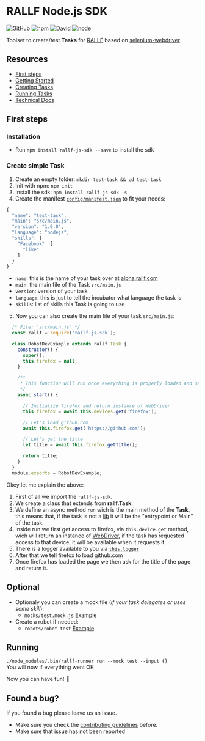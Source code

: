 # RALLF Node.js SDK

[![GitHub](https://img.shields.io/github/license/RobotUnion/rallf-js-sdk.svg?style=flat-square)](https://github.com/RobotUnion/rallf-js-sdk)
[![npm](https://img.shields.io/npm/v/rallf-sdk.svg?style=flat-square)](https://www.npmjs.com/package/rallf-sdk)
[![David](https://img.shields.io/david/RobotUnion/rallf-sdk.svg?style=flat-square)](https://github.com/RobotUnion/rallf-js-sdk)
[![node](https://img.shields.io/node/v/rallf-sdk.svg?style=flat-square)](https://www.npmjs.com/package/rallf-sdk)


Toolset to create/test **Tasks** for [RALLF](https://ralf.robotunion.net)
based on [selenium-webdriver](https://www.npmjs.com/package/selenium-webdriver)

## Resources
* [First steps](#first-steps)
* [Getting Started](https://github.com/RobotUnion/rallf-sdk/wiki/Getting-Started)
* [Creating Tasks](https://github.com/RobotUnion/rallf-sdk/wiki/Creating-Tasks)
* [Running Tasks](https://github.com/RobotUnion/rallf-sdk/wiki/Running-Tasks)
* [Technical Docs](https://github.com/RobotUnion/rallf-sdk/wiki/Technical-Docs)


## First steps
### Installation
* Run `npm install rallf-js-sdk --save` to install the sdk

### Create simple Task
  1. Create an empty folder: `mkdir test-task && cd test-task`
  2. Init with npm: `npm init`
  3. Install the sdk: `npm install rallf-js-sdk -s`
  4. Create the manifest [`config/manifest.json`](https://github.com/RobotUnion/rallf-js-sdk/wiki/Manifest) to fit your needs:

```js
{
  "name": "test-task",
  "main": "src/main.js",
  "version": "1.0.0",
  "language": "nodejs",
  "skills": {
    "Facebook": [
      "like"
    ]
  }
}
```
  * `name`: this is the name of your task over at [alpha.rallf.com](https://alpha.rallf.com)
  * `main`: the main file of the Task `src/main.js`
  * `version`: version of your task
  * `language`: this is just to tell the incubator what language the task is
  * `skills`: list of skills this Task is going to use

  5. Now you can also create the main file of your task `src/main.js`:
  
```js
  /* File: 'src/main.js' */
  const rallf = require('rallf-js-sdk');

  class RobotDevExample extends rallf.Task {
    constructor() {
      super();
      this.firefox = null;
    }

    /**
     * This function will run once everything is properly loaded and set to go
     */
    async start() {

      // Initialize firefox and return instance of WebDriver
      this.firefox = await this.devices.get('firefox');

      // Let's load github.com
      await this.firefox.get('https://github.com');

      // Let's get the title
      let title = await this.firefox.getTitle();

      return title;
    }
  }
  module.exports = RobotDevExample;
``` 
  Okey let me explain the above:  
  1. First of all we import the `rallf-js-sdk`.  
  2. We create a class that extends from **rallf.Task**.  
  3. We define an async method `run` wich is the main method of the **Task**, this means that, if the task is not a [lib]() it will be the "entrypoint or Main" of the task.  
  4. Inside run we first get access to firefox, via `this.device.get` method, wich will return an instance of [WebDriver](), if the task has requested access to that device, it will be available when it requests it.  
  5. There is a logger available to you via [`this.logger`]()  
  6. After that we tell firefox to load github.com   
  7. Once firefox has loaded the page we then ask for the title of the page and return it.  

## Optional
* Optionaly you can create a mock file (_if your task delegates or uses some skill_):
  * `mocks/test.mock.js` [Example](./examples/basic-example/mocks/test.mock.js)
* Create a robot if needed:
  * `robots/robot-test` [Example](./examples/basic-example/robots/robot-test)

## Running 
`./node_modules/.bin/rallf-runner run --mock test --input {}`  
You will now if everything went OK

Now you can have fun! 🤖

## Found a bug?
If you found a bug please leave us an issue.
* Make sure you check the [contributing guidelines](https://github.com/RobotUnion/rallf-js-sdk/blob/v2/.github/CONTRIBUTING.md) before.
* Make sure that issue has not been reported

